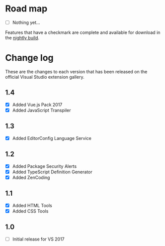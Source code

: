 # Road map

- [ ] Nothing yet...

Features that have a checkmark are complete and available for
download in the
[nightly build](http://vsixgallery.com/extension/92e3e73b-510f-45bb-8aee-c637e83778b3/).

# Change log

These are the changes to each version that has been released
on the official Visual Studio extension gallery.

## 1.4

- [x] Added Vue.js Pack 2017
- [x] Added JavaScript Transpiler

## 1.3

- [x] Added EditorConfig Language Service

## 1.2

- [x] Added Package Security Alerts
- [x] Added TypeScript Definition Generator
- [x] Added ZenCoding

## 1.1

- [x] Added HTML Tools
- [x] Added CSS Tools

## 1.0

- [ ] Initial release for VS 2017